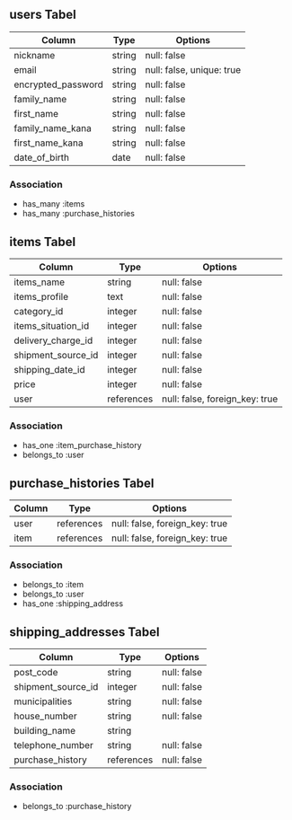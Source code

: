 ## users Tabel

|Column              |Type     |Options                    |
|--------------------|---------|---------------------------|
| nickname           | string  | null: false               |
| email              | string  | null: false, unique: true |
| encrypted_password | string  | null: false               |
| family_name        | string  | null: false               |
| first_name         | string  | null: false               |
| family_name_kana   | string  | null: false               |
| first_name_kana    | string  | null: false               |
| date_of_birth      | date    | null: false               |

### Association

- has_many :items
- has_many :purchase_histories

## items Tabel

|Column              |Type        |Options                         |
|--------------------|------------|--------------------------------|
| items_name         | string     | null: false                    |
| items_profile      | text       | null: false                    |
| category_id        | integer    | null: false                    |
| items_situation_id | integer    | null: false                    |
| delivery_charge_id | integer    | null: false                    |
| shipment_source_id | integer    | null: false                    |
| shipping_date_id   | integer    | null: false                    |
| price              | integer    | null: false                    |
| user               | references | null: false, foreign_key: true |

### Association

- has_one :item_purchase_history
- belongs_to :user

## purchase_histories Tabel

|Column              |Type        |Options                         |
|--------------------|------------|--------------------------------|
| user               | references | null: false, foreign_key: true |
| item               | references | null: false, foreign_key: true |

 ### Association

- belongs_to :item
- belongs_to :user
- has_one :shipping_address

## shipping_addresses Tabel

|Column              |Type        |Options                         |
|--------------------|------------|--------------------------------|
| post_code          | string     | null: false                    |
| shipment_source_id | integer    | null: false                    |
| municipalities     | string     | null: false                    |
| house_number       | string     | null: false                    |
| building_name      | string     |                                |
| telephone_number   | string     | null: false                    |
| purchase_history   | references | null: false                    |

 ### Association

- belongs_to :purchase_history